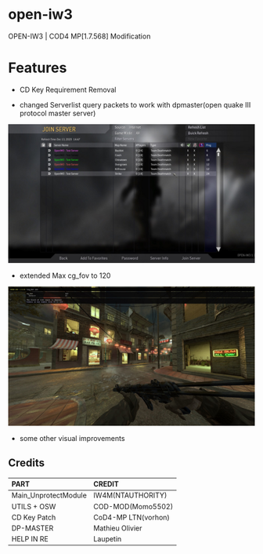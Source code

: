 # open-iw3
OPEN-IW3 | COD4 MP[1.7.568] Modification

# Features

- CD Key Requirement Removal

- changed Serverlist query packets to work with dpmaster(open quake III protocol master server)

![code](https://raw.githubusercontent.com/hosseinpourziyaie/open-iw3/main/assets/showoff_serverlist.jpg)

- extended Max cg_fov to 120

![code](https://raw.githubusercontent.com/hosseinpourziyaie/open-iw3/main/assets/showoff_fov.jpg)


- some other visual improvements


## Credits

| PART                                                                                     | CREDIT                                                                                    |
|:-----------------------------------------------------------------------------------------|:-------------------------------------------------------------------------------------------|
| Main_UnprotectModule | IW4M(NTAUTHORITY)                        |
| UTILS + OSW | COD-MOD(Momo5502)                        |
| CD Key Patch | CoD4-MP LTN(vorhon)                      |
| DP-MASTER | Mathieu Olivier                       |
| HELP IN RE | Laupetin                       |
